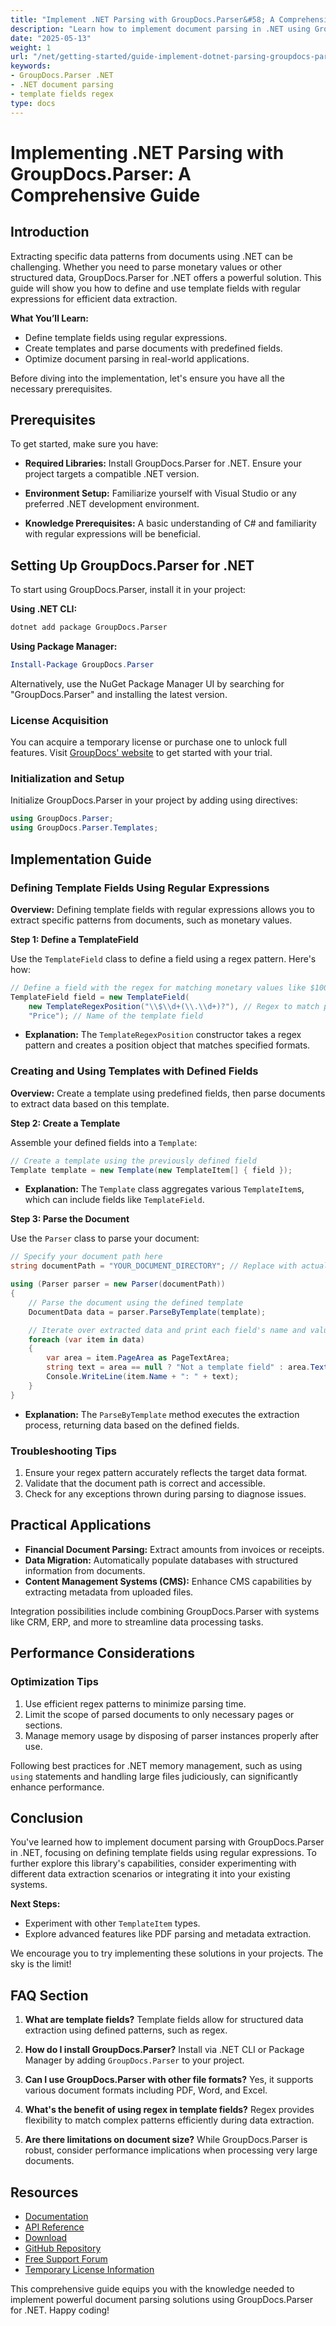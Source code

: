 ```yaml
---
title: "Implement .NET Parsing with GroupDocs.Parser&#58; A Comprehensive Guide"
description: "Learn how to implement document parsing in .NET using GroupDocs.Parser. This guide covers template fields, regex patterns, and real-world applications."
date: "2025-05-13"
weight: 1
url: "/net/getting-started/guide-implement-dotnet-parsing-groupdocs-parser/"
keywords:
- GroupDocs.Parser .NET
- .NET document parsing
- template fields regex
type: docs
---
```

# Implementing .NET Parsing with GroupDocs.Parser: A Comprehensive Guide

## Introduction

Extracting specific data patterns from documents using .NET can be challenging. Whether you need to parse monetary values or other structured data, GroupDocs.Parser for .NET offers a powerful solution. This guide will show you how to define and use template fields with regular expressions for efficient data extraction.

**What You’ll Learn:**
- Define template fields using regular expressions.
- Create templates and parse documents with predefined fields.
- Optimize document parsing in real-world applications.

Before diving into the implementation, let's ensure you have all the necessary prerequisites.

## Prerequisites

To get started, make sure you have:

- **Required Libraries:** Install GroupDocs.Parser for .NET. Ensure your project targets a compatible .NET version.
  
- **Environment Setup:** Familiarize yourself with Visual Studio or any preferred .NET development environment.
  
- **Knowledge Prerequisites:** A basic understanding of C# and familiarity with regular expressions will be beneficial.

## Setting Up GroupDocs.Parser for .NET

To start using GroupDocs.Parser, install it in your project:

**Using .NET CLI:**
```bash
dotnet add package GroupDocs.Parser
```

**Using Package Manager:**
```powershell
Install-Package GroupDocs.Parser
```

Alternatively, use the NuGet Package Manager UI by searching for "GroupDocs.Parser" and installing the latest version.

### License Acquisition

You can acquire a temporary license or purchase one to unlock full features. Visit [GroupDocs' website](https://purchase.groupdocs.com/temporary-license) to get started with your trial.

### Initialization and Setup

Initialize GroupDocs.Parser in your project by adding using directives:

```csharp
using GroupDocs.Parser;
using GroupDocs.Parser.Templates;
```

## Implementation Guide

### Defining Template Fields Using Regular Expressions

**Overview:**
Defining template fields with regular expressions allows you to extract specific patterns from documents, such as monetary values.

**Step 1: Define a TemplateField**

Use the `TemplateField` class to define a field using a regex pattern. Here's how:

```csharp
// Define a field with the regex for matching monetary values like $100.50
TemplateField field = new TemplateField(
    new TemplateRegexPosition("\\$\\d+(\\.\\d+)?"), // Regex to match patterns like $100 or $100.50
    "Price"); // Name of the template field
```

- **Explanation:** The `TemplateRegexPosition` constructor takes a regex pattern and creates a position object that matches specified formats.

### Creating and Using Templates with Defined Fields

**Overview:**
Create a template using predefined fields, then parse documents to extract data based on this template.

**Step 2: Create a Template**

Assemble your defined fields into a `Template`:

```csharp
// Create a template using the previously defined field
Template template = new Template(new TemplateItem[] { field });
```

- **Explanation:** The `Template` class aggregates various `TemplateItem`s, which can include fields like `TemplateField`.

**Step 3: Parse the Document**

Use the `Parser` class to parse your document:

```csharp
// Specify your document path here
string documentPath = "YOUR_DOCUMENT_DIRECTORY"; // Replace with actual file path if needed

using (Parser parser = new Parser(documentPath))
{
    // Parse the document using the defined template
    DocumentData data = parser.ParseByTemplate(template);

    // Iterate over extracted data and print each field's name and value
    foreach (var item in data)
    {
        var area = item.PageArea as PageTextArea;
        string text = area == null ? "Not a template field" : area.Text;
        Console.WriteLine(item.Name + ": " + text);
    }
}
```

- **Explanation:** The `ParseByTemplate` method executes the extraction process, returning data based on the defined fields.

### Troubleshooting Tips

1. Ensure your regex pattern accurately reflects the target data format.
2. Validate that the document path is correct and accessible.
3. Check for any exceptions thrown during parsing to diagnose issues.

## Practical Applications

- **Financial Document Parsing:** Extract amounts from invoices or receipts.
- **Data Migration:** Automatically populate databases with structured information from documents.
- **Content Management Systems (CMS):** Enhance CMS capabilities by extracting metadata from uploaded files.

Integration possibilities include combining GroupDocs.Parser with systems like CRM, ERP, and more to streamline data processing tasks.

## Performance Considerations

### Optimization Tips

1. Use efficient regex patterns to minimize parsing time.
2. Limit the scope of parsed documents to only necessary pages or sections.
3. Manage memory usage by disposing of parser instances properly after use.

Following best practices for .NET memory management, such as using `using` statements and handling large files judiciously, can significantly enhance performance.

## Conclusion

You've learned how to implement document parsing with GroupDocs.Parser in .NET, focusing on defining template fields using regular expressions. To further explore this library's capabilities, consider experimenting with different data extraction scenarios or integrating it into your existing systems.

**Next Steps:**
- Experiment with other `TemplateItem` types.
- Explore advanced features like PDF parsing and metadata extraction.

We encourage you to try implementing these solutions in your projects. The sky is the limit!

## FAQ Section

1. **What are template fields?**
   Template fields allow for structured data extraction using defined patterns, such as regex.

2. **How do I install GroupDocs.Parser?**
   Install via .NET CLI or Package Manager by adding `GroupDocs.Parser` to your project.

3. **Can I use GroupDocs.Parser with other file formats?**
   Yes, it supports various document formats including PDF, Word, and Excel.

4. **What's the benefit of using regex in template fields?**
   Regex provides flexibility to match complex patterns efficiently during data extraction.

5. **Are there limitations on document size?**
   While GroupDocs.Parser is robust, consider performance implications when processing very large documents.

## Resources

- [Documentation](https://docs.groupdocs.com/parser/net/)
- [API Reference](https://reference.groupdocs.com/parser/net)
- [Download](https://releases.groupdocs.com/parser/net/)
- [GitHub Repository](https://github.com/groupdocs-parser/GroupDocs.Parser-for-.NET)
- [Free Support Forum](https://forum.groupdocs.com/c/parser/10)
- [Temporary License Information](https://purchase.groupdocs.com/temporary-license)

This comprehensive guide equips you with the knowledge needed to implement powerful document parsing solutions using GroupDocs.Parser for .NET. Happy coding!

